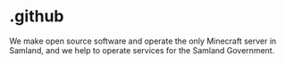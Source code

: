 # .github
We make open source software and operate the only Minecraft server in Samland, and we help to operate services for the Samland Government.
